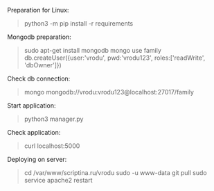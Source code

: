 Preparation for Linux: 
> python3 -m pip install -r requirements 

Mongodb preparation:
> sudo apt-get install mongodb
> mongo
> use family
> db.createUser({user:'vrodu', pwd:'vrodu123', roles:['readWrite', 'dbOwner']})

Check db connection: 
> mongo mongodb://vrodu:vrodu123@localhost:27017/family

Start application: 
> python3 manager.py

Check application:
> curl localhost:5000

Deploying on server:
> cd /var/www/scriptina.ru/vrodu
> sudo -u www-data git pull
> sudo service apache2 restart
